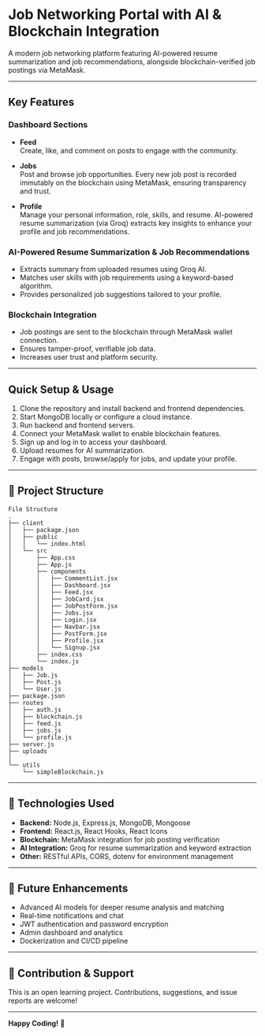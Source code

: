 # Job Networking Portal with AI & Blockchain Integration

A modern job networking platform featuring AI-powered resume summarization and job recommendations, alongside blockchain-verified job postings via MetaMask.

---

##  Key Features

### Dashboard Sections
- **Feed**  
  Create, like, and comment on posts to engage with the community.

- **Jobs**  
  Post and browse job opportunities. Every new job post is recorded immutably on the blockchain using MetaMask, ensuring transparency and trust.

- **Profile**  
  Manage your personal information, role, skills, and resume. AI-powered resume summarization (via Groq) extracts key insights to enhance your profile and job recommendations.

### AI-Powered Resume Summarization & Job Recommendations
- Extracts summary from uploaded resumes using Groq AI.
- Matches user skills with job requirements using a keyword-based algorithm.
- Provides personalized job suggestions tailored to your profile.

### Blockchain Integration
- Job postings are sent to the blockchain through MetaMask wallet connection.
- Ensures tamper-proof, verifiable job data.
- Increases user trust and platform security.

---


##  Quick Setup & Usage

1. Clone the repository and install backend and frontend dependencies.
2. Start MongoDB locally or configure a cloud instance.
3. Run backend and frontend servers.
4. Connect your MetaMask wallet to enable blockchain features.
5. Sign up and log in to access your dashboard.
6. Upload resumes for AI summarization.
7. Engage with posts, browse/apply for jobs, and update your profile.

---

## 📁 Project Structure
```
File Structure
.
├── client
│   ├── package.json
│   ├── public
│   │   └── index.html
│   └── src
│       ├── App.css
│       ├── App.js
│       ├── components
│       │   ├── CommentList.jsx
│       │   ├── Dashboard.jsx
│       │   ├── Feed.jsx
│       │   ├── JobCard.jsx
│       │   ├── JobPostForm.jsx
│       │   ├── Jobs.jsx
│       │   ├── Login.jsx
│       │   ├── Navbar.jsx
│       │   ├── PostForm.jsx
│       │   ├── Profile.jsx
│       │   └── Signup.jsx
│       ├── index.css
│       └── index.js
├── models
│   ├── Job.js
│   ├── Post.js
│   └── User.js
├── package.json
├── routes
│   ├── auth.js
│   ├── blockchain.js
│   ├── feed.js
│   ├── jobs.js
│   └── profile.js
├── server.js
├── uploads
│   
└── utils    
    └── simpleBlockchain.js

```

---

## 🔧 Technologies Used

- **Backend:** Node.js, Express.js, MongoDB, Mongoose
- **Frontend:** React.js, React Hooks, React Icons
- **Blockchain:** MetaMask integration for job posting verification
- **AI Integration:** Groq for resume summarization and keyword extraction
- **Other:** RESTful APIs, CORS, dotenv for environment management

---

## 🔮 Future Enhancements

- Advanced AI models for deeper resume analysis and matching
- Real-time notifications and chat
- JWT authentication and password encryption
- Admin dashboard and analytics
- Dockerization and CI/CD pipeline

---

## 🤝 Contribution & Support

This is an open learning project. Contributions, suggestions, and issue reports are welcome!

---

**Happy Coding!** 🚀

